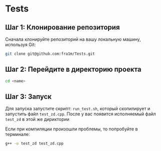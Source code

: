 # Tests

## Шаг 1: Клонирование репозитория

Сначала клонируйте репозиторий на вашу локальную машину, используя Git:

```bash
git clone git@github.com:fra1m/Tests.git
```

## Шаг 2: Перейдите в директорию проекта

```bash
cd <name>
```

## Шаг 3: Запуск

Для запуска запустите скрипт: `run_test.sh`, который скопилирует и запустить файл `test_zd.cpp`. После у вас появится исполняемый файл `test_zd` в этой же дириктории

Если при компиляции произошли проблемы, то попробуйте в терминале:
```bash
g++ -o test_zd test_zd.cpp
```